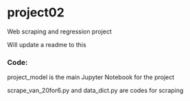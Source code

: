 # project02
Web scraping and regression project

Will update a readme to this

### Code:
project_model is the main Jupyter Notebook for the project

scrape_van_20for6.py and data_dict.py are codes for scraping
